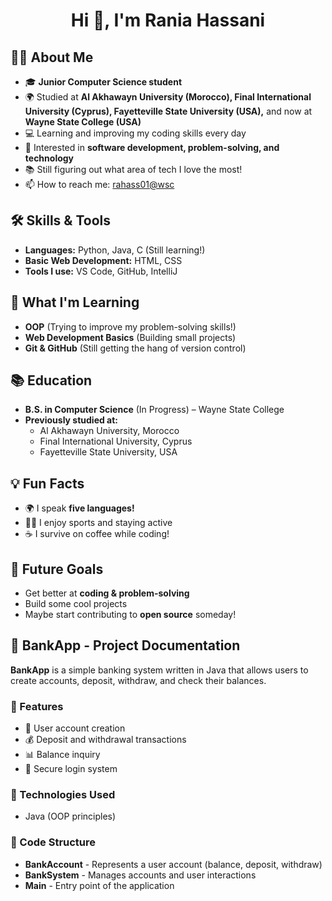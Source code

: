 <!DOCTYPE html>
<html lang="en">
<head>
    <meta charset="UTF-8">
    <title>Rania Hassani - GitHub Profile</title>
</head>
<body>
    <h1 align="center">Hi 👋, I'm Rania Hassani</h1> <h2>👩‍🎓 About Me</h2>
    <ul>
        <li>🎓 <strong>Junior Computer Science student</strong></li>
        <li>🌍 Studied at <strong>Al Akhawayn University (Morocco), Final International University (Cyprus), Fayetteville State University (USA),</strong> and now at <strong>Wayne State College (USA)</strong></li>
        <li>💻 Learning and improving my coding skills every day</li>
        <li>🤔 Interested in <strong>software development, problem-solving, and technology</strong></li>
        <li>📚 Still figuring out what area of tech I love the most!</li>
        <li>📫 How to reach me: <a href="mailto:rahass01@wsc.edu">rahass01@wsc</a></li>
    </ul><h2>🛠️ Skills & Tools</h2>
    <ul>
        <li><strong>Languages:</strong> Python, Java, C (Still learning!)</li>
        <li><strong>Basic Web Development:</strong> HTML, CSS</li>
        <li><strong>Tools I use:</strong> VS Code, GitHub, IntelliJ</li>
    </ul> <h2>📌 What I'm Learning</h2>
    <ul>
        <li><strong>OOP</strong> (Trying to improve my problem-solving skills!)</li>
        <li><strong>Web Development Basics</strong> (Building small projects)</li>
        <li><strong>Git & GitHub</strong> (Still getting the hang of version control)</li>
    </ul><h2>📚 Education</h2>
    <ul>
        <li><strong>B.S. in Computer Science</strong> (In Progress) – Wayne State College</li>
        <li><strong>Previously studied at:</strong>
            <ul>
                <li>Al Akhawayn University, Morocco</li>
                <li>Final International University, Cyprus</li>
                <li>Fayetteville State University, USA</li>
            </ul>
        </li>
    </ul> <h2>💡 Fun Facts</h2>
    <ul>
        <li>🌍 I speak <strong>five languages!</strong></li>
        <li>🏃‍♀️ I enjoy sports and staying active</li>
        <li>☕ I survive on coffee while coding!</li>
    </ul>
    <h2>🚀 Future Goals</h2>
    <ul>
        <li>Get better at <strong>coding & problem-solving</strong></li>
        <li>Build some cool projects</li>
        <li>Maybe start contributing to <strong>open source</strong> someday!</li>
    </ul>  <h2>🏦 BankApp - Project Documentation</h2>
    <p><strong>BankApp</strong> is a simple banking system written in Java that allows users to create accounts, deposit, withdraw, and check their balances.</p>  <h3>📌 Features</h3>
    <ul>
        <li>👤 User account creation</li>
        <li>💰 Deposit and withdrawal transactions</li>
        <li>📊 Balance inquiry</li>
        <li>🔐 Secure login system</li>
    </ul>  <h3>📌 Technologies Used</h3>
    <ul>
        <li>Java (OOP principles)</li>
    </ul> <h3>📌 Code Structure</h3>
    <ul>
        <li><strong>BankAccount</strong> - Represents a user account (balance, deposit, withdraw)</li>
        <li><strong>BankSystem</strong> - Manages accounts and user interactions</li>
        <li><strong>Main</strong> - Entry point of the application</li>
    </ul>

</body>
</html>

